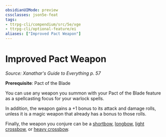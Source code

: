 ```yaml
---
obsidianUIMode: preview
cssclasses: json5e-feat
tags:
- ttrpg-cli/compendium/src/5e/xge
- ttrpg-cli/optional-feature/ei
aliases: ["Improved Pact Weapon"]
---
```

# Improved Pact Weapon
*Source: Xanathar's Guide to Everything p. 57*  

**Prerequisite**: Pact of the Blade

You can use any weapon you summon with your Pact of the Blade feature as a spellcasting focus for your warlock spells.

In addition, the weapon gains a +1 bonus to its attack and damage rolls, unless it is a magic weapon that already has a bonus to those rolls.

Finally, the weapon you conjure can be a [shortbow](3-Compendium/items/shortbow-xphb.md), [longbow](3-Compendium/items/longbow-xphb.md), [light crossbow](3-Compendium/items/light-crossbow-xphb.md), or [heavy crossbow](3-Compendium/items/heavy-crossbow-xphb.md).